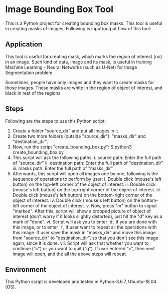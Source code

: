 # Image Bounding Box Tool
This is a Python project for creating bounding box masks. This tool is useful in creating masks of images. Following is input/output flow of this tool:

## Application
This tool is useful for creating mask, which marks the region of interest (roi) in an image. Such kind of data, image and its mask, is useful in training Machine Learning - Neural Networks (such as U-Net) for Image Segmentation problem.

Sometimes, people have only images and they want to create masks for those images. These masks are white in the region of object of interest, and black in rest of the regions.

## Steps
Following are the steps to use this Python script:
1. Create a folder "source_dir" and put all images in it.
2. Create two more folders (outside "source_dir"): "masks_dir" and "destination_dir".
3. Now, run the script "create_bounding_box.py":
		$ python3 create_bounding_box.py
4. This script will ask the following paths:
	i. source path: Enter the full path of "source_dir"
	ii. destination path: Enter the full path of "destination_dir"
	iii. masks path: Enter the full path of "masks_dir"
5. Afterwards, this script will open all images one by one, following is the sequence of operations to perform by user:
	i. Double click (mouse's left button) on the top-left corner of the object of interest.
	ii. Double click (mouse's left button) on the top-right corner of the object of interest.
	iii. Double click (mouse's left button) on the bottom-right corner of the object of interest.
	iv. Double click (mouse's left button) on the bottom-left corner of the object of interest.
	v. Now, press "m" button to signal "marked". After this, script will show a cropped picture of object of interest (don't worry if it looks slightly distorted), just hit the "d" key as a mark of "done".
	vi. Script will ask you to enter 'd', if you are done with this image, or to enter 'r', if user want to repeat all the operations with this image. If user save the mask in "masks_dir" and move this image from "source_dir" to "destination_dir", so that you don't see this image again, since it is done.
	vii. Script will ask that whether you want to continue ("c") or you want to quit ("q"). If user entered "c", then next image will open, and the all the above steps will repeat.

## Environment
This Python script is developed and tested in Python-3.6.7, Ubuntu-18.04 (OS).

